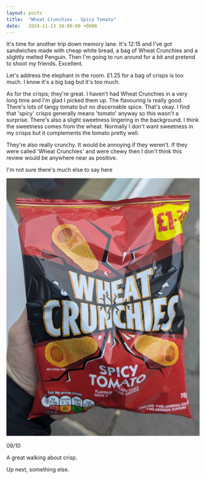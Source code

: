 ```yaml
---
layout: posts
title:  "Wheat Crunchies - Spicy Tomato"
date:   2024-11-13 10:00:00 +0000
---
```


It's time for another trip down memory lane. It's 12:15 and I've got sandwiches made with cheap white bread, a bag of Wheat Crunchies and a slightly melted Penguin. Then I'm going to run around for a bit and pretend to shoot my friends. Excellent.

<!--excerpt-->

Let's address the elephant in the room. £1.25 for a bag of crisps is too much. I know it's a big bag but it's too much.

As for the crisps; they're great. I haven't had Wheat Crunchies in a very long time and I'm glad I picked them up. The flavouring is really good. There's lots of tangy tomato but no discernable spice. That's okay. I find that 'spicy' crisps generally means 'tomato' anyway so this wasn't a surprise. There's also a slight sweetness lingering in the background. I think the sweetness comes from the wheat. Normally I don't want sweetness in my crisps but it complements the tomato pretty well. 

They're also really crunchy. It would be annoying if they weren't. If they were called 'Wheat Crunchies' and were chewy then I don't think this review would be anywhere near as positive.

I'm not sure there's much else to say here


<img style="max-height:50vh" src="/assets/images/wcst.jpg" alt="Wheat Crunchies - Spicy Tomato"/>

09/10 

A great walking about crisp.

Up next, something else.
